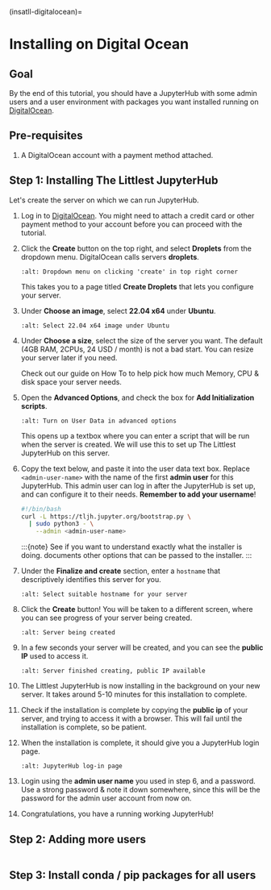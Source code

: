 (insatll-digitalocean)=

# Installing on Digital Ocean

## Goal

By the end of this tutorial, you should have a JupyterHub with some admin
users and a user environment with packages you want installed running on
[DigitalOcean](https://digitalocean.com).

## Pre-requisites

1. A DigitalOcean account with a payment method attached.

## Step 1: Installing The Littlest JupyterHub

Let's create the server on which we can run JupyterHub.

1.  Log in to [DigitalOcean](https://digitalocean.com). You might need to
    attach a credit card or other payment method to your account before you
    can proceed with the tutorial.

2.  Click the **Create** button on the top right, and select **Droplets** from
    the dropdown menu. DigitalOcean calls servers **droplets**.

    ```{image} ../images/providers/digitalocean/create-menu.png
    :alt: Dropdown menu on clicking 'create' in top right corner
    ```

    This takes you to a page titled **Create Droplets** that lets you configure
    your server.

3.  Under **Choose an image**, select **22.04 x64** under **Ubuntu**.

    ```{image} ../images/providers/digitalocean/select-image.png
    :alt: Select 22.04 x64 image under Ubuntu
    ```

4.  Under **Choose a size**, select the size of the server you want. The default
    (4GB RAM, 2CPUs, 24 USD / month) is not a bad start. You can resize your server
    later if you need.

    Check out our guide on How To [](/howto/admin/resource-estimation) to help pick
    how much Memory, CPU & disk space your server needs.

5.  Open the **Advanced Options**, and check the box for **Add Initialization scripts**.

    ```{image} ../images/providers/digitalocean/additional-options.png
    :alt: Turn on User Data in advanced options
    ```

    This opens up a textbox where you can enter a script that will be run
    when the server is created. We will use this to set up The Littlest JupyterHub
    on this server.

6.  Copy the text below, and paste it into the user data text box. Replace
    `<admin-user-name>` with the name of the first **admin user** for this
    JupyterHub. This admin user can log in after the JupyterHub is set up, and
    can configure it to their needs. **Remember to add your username**!

    ```bash
    #!/bin/bash
    curl -L https://tljh.jupyter.org/bootstrap.py \
      | sudo python3 - \
        --admin <admin-user-name>
    ```

    :::{note}
    See [](/topic/installer-actions) if you want to understand exactly what the installer is doing.
    [](/topic/customizing-installer) documents other options that can be passed to the installer.
    :::

7.  Under the **Finalize and create** section, enter a `hostname` that descriptively
    identifies this server for you.

    ```{image} ../images/providers/digitalocean/hostname.png
    :alt: Select suitable hostname for your server
    ```

8.  Click the **Create** button! You will be taken to a different screen,
    where you can see progress of your server being created.

    ```{image} ../images/providers/digitalocean/server-create-wait.png
    :alt: Server being created
    ```

9.  In a few seconds your server will be created, and you can see the **public IP**
    used to access it.

    ```{image} ../images/providers/digitalocean/server-create-done.png
    :alt: Server finished creating, public IP available
    ```

10. The Littlest JupyterHub is now installing in the background on your new server.
    It takes around 5-10 minutes for this installation to complete.

11. Check if the installation is complete by copying the **public ip**
    of your server, and trying to access it with a browser. This will fail until
    the installation is complete, so be patient.

12. When the installation is complete, it should give you a JupyterHub login page.

    ```{image} ../images/first-login.png
    :alt: JupyterHub log-in page
    ```

13. Login using the **admin user name** you used in step 6, and a password. Use a
    strong password & note it down somewhere, since this will be the password for
    the admin user account from now on.

14. Congratulations, you have a running working JupyterHub!

## Step 2: Adding more users

```{include} add_users.txt

```

## Step 3: Install conda / pip packages for all users

```{include} add_packages.txt

```
